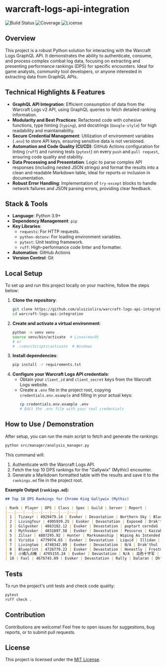 # warcraft-logs-api-integration

![Build Status](https://github.com/aluiziolira/warcraft-logs-api-integration/actions/workflows/ci.yml/badge.svg)
![Coverage](https://codecov.io/gh/aluiziolira/warcraft-logs-api-integration/branch/main/graph/badge.svg)
![License](https://img.shields.io/badge/license-MIT-yellow)

## Overview

This project is a robust Python solution for interacting with the Warcraft Logs GraphQL API. It demonstrates the ability to authenticate, consume, and process complex combat log data, focusing on extracting and presenting performance rankings (DPS) for specific encounters. Ideal for game analysts, community tool developers, or anyone interested in extracting data from GraphQL APIs.

## Technical Highlights & Features

*   **GraphQL API Integration**: Efficient consumption of data from the Warcraft Logs v2 API, using GraphQL queries to fetch detailed ranking information.
*   **Modularity and Best Practices**: Refactored code with cohesive functions, type hinting (`typing`), and docstrings (`Google-style`) for high readability and maintainability.
*   **Secure Credential Management**: Utilization of environment variables (`.env`) to store API keys, ensuring sensitive data is not versioned.
*   **Automation and Code Quality (CI/CD)**: GitHub Actions configuration for linting (`ruff`) and running tests (`pytest`) on every `push` and `pull request`, ensuring code quality and stability.
*   **Data Processing and Presentation**: Logic to parse complex API responses (including nested JSON strings) and format the results into a clean and readable Markdown table, ideal for reports or inclusion in documentation.
*   **Robust Error Handling**: Implementation of `try-except` blocks to handle network failures and JSON parsing errors, providing clear feedback.

## Stack & Tools

*   **Language**: Python 3.9+
*   **Dependency Management**: `pip`
*   **Key Libraries**:
    *   `requests`: For HTTP requests.
    *   `python-dotenv`: For loading environment variables.
    *   `pytest`: Unit testing framework.
    *   `ruff`: High-performance code linter and formatter.
*   **Automation**: GitHub Actions
*   **Version Control**: Git

## Local Setup

To set up and run this project locally on your machine, follow the steps below:

1.  **Clone the repository**:
    ```bash
    git clone https://github.com/aluiziolira/warcraft-logs-api-integration.git
    cd warcraft-logs-api-integration
    ```
2.  **Create and activate a virtual environment**:
    ```bash
    python -m venv venv
    source venv/bin/activate  # Linux/macOS
    # or
    # .\venv\Scripts\activate  # Windows
    ```
3.  **Install dependencies**:
    ```bash
    pip install -r requirements.txt
    ```
4.  **Configure your Warcraft Logs API credentials**:
    *   Obtain your `client_id` and `client_secret` keys from the Warcraft Logs website.
    *   Create a `.env` file in the project root, copying `credentials.env.example` and filling in your actual keys:
        ```bash
        cp credentials.env.example .env
        # Edit the .env file with your real credentials
        ```

## How to Use / Demonstration

After setup, you can run the main script to fetch and generate the rankings:

```bash
python src/manager/analysis_manager.py
```

This command will:
1.  Authenticate with the Warcraft Logs API.
2.  Fetch the top 10 DPS rankings for the "Gallywix" (Mythic) encounter.
3.  Generate a Markdown formatted table with the results and save it to the `rankings.md` file in the project root.

**Example Output (`rankings.md`):**

```markdown
## Top 10 DPS Rankings for Chrome King Gallywix (Mythic)

| Rank | Player | DPS | Class | Spec | Guild | Server | Report |
|---|---|---|---|---|---|---|---|
| 1 | Tizaxyr | 4929479.14 | Evoker | Devastation | Northern Sky | Blackhand | 84dARJaYzvHMkDPj
| 2 | Livingfour | 4905939.25 | Evoker | Devastation | Exposed | Drak'thul | 1c2qwJbvR4dK8QtL
| 3 | Gilgvoker | 4883182.12 | Evoker | Devastation | poptart corndoG | Tichondrius | P6kVmRJWByHX9GDv
| 4 | Mythvoker | 4831897.58 | Evoker | Devastation | Pescorus | Kazzak | tMQpmzhk1Gwqdj6x
| 5 | Zilsar | 4807295.92 | Hunter | Marksmanship | Wiping As Intended | Draenor | CALV9RDHa1NwQx24
| 6 | Viridia | 4779974.65 | Evoker | Devastation | Liquid | Illidan | G8K6WBjfcwALqmyT
| 7 | Livingtwo | 4748342.89 | Evoker | Devastation | N/A | Drak'thul | 9Pv7L61p4ZMm8VnN
| 8 | Blueprínt | 4726779.22 | Evoker | Devastation | Honestly | Frostmourne | RgPD8fwh6Mvza7mQ
| 9 | 小橘九点睡 | 4705155.24 | Evoker | Devastation | N/A | 血色十字军 | wGTLQPx4h3qYfvat
| 10 | Faxl | 4676745.09 | Evoker | Devastation | Rally | Dalaran | DhfNgZ17b4PpQV6y
```

## Tests

To run the project's unit tests and check code quality:

```bash
pytest
ruff check .
```

## Contribution

Contributions are welcome! Feel free to open issues for suggestions, bug reports, or to submit pull requests.

## License

This project is licensed under the [MIT License](LICENSE).
